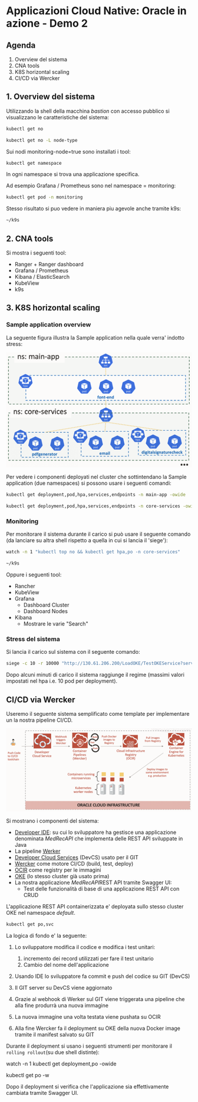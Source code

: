# Applicazioni Cloud Native: Oracle in azione - Demo 2

## Agenda

1. Overview del sistema
2. CNA tools
3. K8S horizontal scaling
4. CI/CD via Wercker

## 1. Overview del sistema

Utilizzando la shell della macchina *bastion* con accesso pubblico si visualizzano le caratteristiche del sistema:
```bash
kubectl get no
```
```bash
kubectl get no -L node-type
```
Sui nodi monitoring-node=true sono installati i tool:
```bash
kubectl get namespace
```

In ogni namespace si trova una applicazione specifica.

Ad esempio Grafana / Prometheus sono nel namespace = monitoring:
```bash
kubectl get pod -n monitoring
```
Stesso risultato si puo vedere in maniera piu agevole anche tramite k9s:
```bash
~/k9s
```

## 2. CNA tools

Si mostra i seguenti tool:

* Ranger + Ranger dashboard
* Grafana / Prometheus
* Kibana / ElasticSearch
* KubeView
* k9s

## 3. K8S horizontal scaling

### Sample application overview

La seguente figura illustra la Sample application nella quale verra' indotto stress:

![image-20200711153929561](image/image-20200711153929561.png)

Per vedere i componenti deployati nel cluster che sottintendano la Sample application (due namespaces) si possono usare i seguenti comandi:
```bash
kubectl get deployment,pod,hpa,services,endpoints -n main-app -owide
```
```bash
kubectl get deployment,pod,hpa,services,endpoints -n core-services -owide
```

### Monitoring

Per monitorare il sistema durante il carico si può usare il seguente comando (da lanciare su altra shell rispetto a quella in cui si lancia il 'siege'):

```bash
watch -n 1 "kubectl top no && kubectl get hpa,po -n core-services"
```
```bash
~/k9s
```

Oppure i seguenti tool:

* Rancher
* KubeView
* Grafana
  * Dashboard Cluster
  * Dashboard Nodes
* Kibana
  * Mostrare le varie "Search"

### Stress del sistema

Si lancia il carico sul sistema con il seguente comando:


```bash
siege -c 10 -r 10000 "http://130.61.206.200/LoadOKE/TestOKEService?servlist=email-service.core-services.svc.cluster.local:8080,pdf-generation-service.core-services.svc.cluster.local:8080,digitalsignchecker-service.core-services.svc.cluster.local:8080&threadnum=5,5,5&elabtime=100,100,100&errperc=10,5,10"
```

Dopo alcuni minuti di carico il sistema raggiunge il regime (massimi valori impostati nel hpa i.e. 10 pod per deployment).

## CI/CD via Wercker

Useremo il seguente sistema semplificato come template per implementare un la nostra pipeline CI/CD.

![image-20200711165140376](image/image-20200711165140376.png)

Si mostrano i componenti del sistema:

- <u>Developer IDE</u>: su cui lo sviluppatore ha gestisce una applicazione denominata *MedRecAPI* che implementa delle REST API sviluppate in Java
- La pipeline <u>Werker</u>
- <u>Developer Cloud Services</u> (DevCS) usato per il GIT
- <u>Wercker</u> come motore CI/CD (build, test, deploy)
- <u>OCIR</u> come registry per le immagini
- <u>OKE</u> (lo stesso cluster già usato prima)
- La nostra applicazione *MedRecAPI*REST API tramite Swagger UI:
  - Test delle funzionalità di base di una applicazione REST API con CRUD



L'applicazione REST API containerizzata e' deployata sullo stesso cluster OKE nel namespace *default*.
```bash
kubectl get po,svc
```

La logica di fondo e' la seguente:

1. Lo sviluppatore modifica il codice e modifica i test unitari:
   1. incremento dei record utilizzati per fare il test unitario
   2. Cambio del nome dell'applicazione

2. Usando IDE lo sviluppatore fa commit e push del codice su GIT (DevCS)

3. Il GIT server su DevCS viene aggiornato

4. Grazie al webhook di Werker sul GIT viene triggerata una pipeline che alla fine produrrà una nuova immagine
5. La nuova immagine una volta testata viene pushata su OCIR
6. Alla fine Wercker fa il deployment su OKE della nuova Docker image tramite il manifest salvato su GIT



Durante il deployment si usano i seguenti strumenti per monitorare il `rolling rollout`(su due shell distinte):

watch -n 1 kubectl get deployment,po -owide

kubectl get po -w



Dopo il deployment si verifica che l'applicazione sia effettivamente cambiata tramite Swagger UI.











